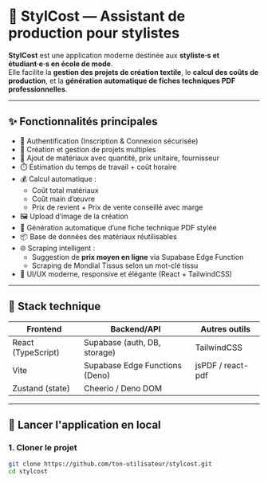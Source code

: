 # 👗 StylCost — Assistant de production pour stylistes

**StylCost** est une application moderne destinée aux **styliste·s et étudiant·e·s en école de mode**.  
Elle facilite la **gestion des projets de création textile**, le **calcul des coûts de production**, et la **génération automatique de fiches techniques PDF professionnelles**.

---

## ✨ Fonctionnalités principales

- 🔐 Authentification (Inscription & Connexion sécurisée)
- 📁 Création et gestion de projets multiples
- 🧵 Ajout de matériaux avec quantité, prix unitaire, fournisseur
- ⏱️ Estimation du temps de travail + coût horaire
- 💰 Calcul automatique :
  - Coût total matériaux
  - Coût main d’œuvre
  - Prix de revient + Prix de vente conseillé avec marge
- 🖼️ Upload d’image de la création
- 📄 Génération automatique d’une fiche technique PDF stylée
- 📦 Base de données des matériaux réutilisables
- 🌐 Scraping intelligent :
  - Suggestion de **prix moyen en ligne** via Supabase Edge Function
  - Scraping de Mondial Tissus selon un mot-clé tissu
- 🎨 UI/UX moderne, responsive et élégante (React + TailwindCSS)

---

## 🔧 Stack technique

| Frontend         | Backend/API                   | Autres outils      |
|------------------|-------------------------------|--------------------|
| React (TypeScript) | Supabase (auth, DB, storage)   | TailwindCSS        |
| Vite              | Supabase Edge Functions (Deno) | jsPDF / react-pdf  |
| Zustand (state)   | Cheerio / Deno DOM            |                    |

---

## 🚀 Lancer l'application en local

### 1. Cloner le projet

```bash
git clone https://github.com/ton-utilisateur/stylcost.git
cd stylcost
```
